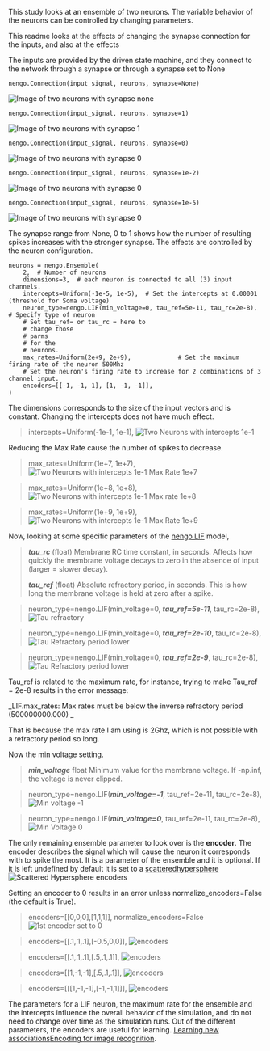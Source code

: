 This study looks at an ensemble of two neurons. The variable behavior of the neurons can be controlled by changing parameters. 

This readme looks at the effects of changing the synapse connection for the inputs, and also at the effects 

The inputs are provided by the driven state machine, and they connect to the network through a synapse or through a synapse set to None
```
nengo.Connection(input_signal, neurons, synapse=None)
```
![Image of two neurons with synapse none](https://github.com/kariefury/rotation-machine-3/blob/main/fig/two_neuronsinput_signal_synapse_none.png)

```
nengo.Connection(input_signal, neurons, synapse=1)
```
![Image of two neurons with synapse 1](https://github.com/kariefury/rotation-machine-3/blob/main/fig/two_neuronsinput_signal_synapse_1.png)


```
nengo.Connection(input_signal, neurons, synapse=0)
```
![Image of two neurons with synapse 0](https://github.com/kariefury/rotation-machine-3/blob/main/fig/two_neuronsinput_signal_synapse_0.png)

```
nengo.Connection(input_signal, neurons, synapse=1e-2)
```
![Image of two neurons with synapse 0](https://github.com/kariefury/rotation-machine-3/blob/main/fig/two_neuronsinput_signal_synapse_1e-2.png)

```
nengo.Connection(input_signal, neurons, synapse=1e-5)
```
![Image of two neurons with synapse 0](https://github.com/kariefury/rotation-machine-3/blob/main/fig/two_neuronsinput_signal_synapse_1e-5.png)

The synapse range from None, 0 to 1 shows how the number of resulting spikes increases with the stronger synapse. The effects are controlled by the neuron configuration.
```
neurons = nengo.Ensemble(
    2,  # Number of neurons
    dimensions=3,  # each neuron is connected to all (3) input channels.
    intercepts=Uniform(-1e-5, 1e-5),  # Set the intercepts at 0.00001 (threshold for Soma voltage)
    neuron_type=nengo.LIF(min_voltage=0, tau_ref=5e-11, tau_rc=2e-8),  # Specify type of neuron
    # Set tau_ref= or tau_rc = here to
    # change those
    # parms
    # for the
    # neurons.
    max_rates=Uniform(2e+9, 2e+9),             # Set the maximum firing rate of the neuron 500Mhz
    # Set the neuron's firing rate to increase for 2 combinations of 3 channel input.
    encoders=[[-1, -1, 1], [1, -1, -1]],
)
 ```
 
 The dimensions corresponds to the size of the input vectors and is constant. Changing the intercepts does not have much effect.
 
>intercepts=Uniform(-1e-1, 1e-1),
![Two Neurons with intercepts 1e-1](https://github.com/kariefury/rotation-machine-3/blob/main/fig/two_neuronsinput_signal_synapse_None_intercepts_-1e-1-1e-01.png)
 
 Reducing the Max Rate cause the number of spikes to decrease.

> max_rates=Uniform(1e+7, 1e+7),
![Two Neurons with intercepts 1e-1 Max Rate 1e+7](https://github.com/kariefury/rotation-machine-3/blob/main/fig/two_neuronsinput_signal_synapse_None_intercepts_-1e-1-1e-01_maxrate1e+7.png)

> max_rates=Uniform(1e+8, 1e+8),
![Two Neurons with intercepts 1e-1 Max rate 1e+8](https://github.com/kariefury/rotation-machine-3/blob/main/fig/two_neuronsinput_signal_synapse_None_intercepts_-1e-1-1e-01_maxrate1e+8.png)

> max_rates=Uniform(1e+9, 1e+9),
![Two Neurons with intercepts 1e-1 Max Rate 1e+9](https://github.com/kariefury/rotation-machine-3/blob/main/fig/two_neuronsinput_signal_synapse_None_intercepts_-1e-1-1e-01_maxrate1e+9.png)
 
 
Now, looking at some specific parameters of the [nengo LIF](https://www.nengo.ai/nengo/frontend-api.html#nengo.LIF) model, 

> ***tau_rc*** (float)
> Membrane RC time constant, in seconds. Affects how quickly the membrane voltage decays to zero in the absence of input (larger = slower decay).
> 
> ***tau_ref*** (float)
> Absolute refractory period, in seconds. This is how long the membrane voltage is held at zero after a spike.


> neuron_type=nengo.LIF(min_voltage=0, ***tau_ref=5e-11***, tau_rc=2e-8), 
 ![Tau refractory](https://github.com/kariefury/rotation-machine-3/blob/main/fig/two_neuronsinput_signal_synapse_None_intercepts_-1e-1-1e-01_maxrate2e+9_tau_ref5e-11.png)
 
 > neuron_type=nengo.LIF(min_voltage=0, ***tau_ref=2e-10***, tau_rc=2e-8), 
 ![Tau Refractory period lower](https://github.com/kariefury/rotation-machine-3/blob/main/fig/two_neuronsinput_signal_synapse_None_intercepts_-1e-1-1e-01_maxrate2e+9_tau_ref2e-10_tau_rc=2e-8.png)
 
  > neuron_type=nengo.LIF(min_voltage=0, ***tau_ref=2e-9***, tau_rc=2e-8), 
 ![Tau Refractory period lower](https://github.com/kariefury/rotation-machine-3/blob/main/fig/two_neuronsinput_signal_synapse_None_intercepts_-1e-1-1e-01_maxrate2e+9_tau_ref2e-10_tau_rc=2e-8.png)
 
 Tau_ref is related to the maximum rate, for instance, trying to make Tau_ref = 2e-8 results in the error message:

_LIF.max_rates: Max rates must be below the inverse refractory period (500000000.000) _

That is because the max rate I am using is 2Ghz, which is not possible with a refractory period so long.

Now the min voltage setting. 
> ***min_voltage*** float
> Minimum value for the membrane voltage. If -np.inf, the voltage is never clipped.


> neuron_type=nengo.LIF(***min_voltage=-1***, tau_ref=2e-11, tau_rc=2e-8), 
![Min voltage -1](https://github.com/kariefury/rotation-machine-3/blob/main/fig/two_neuronsinput_signal_synapse_None_intercepts_-1e-1-1e-01_maxrate2e+9_tau_ref2e-11_tau_rc=2e-8_min_voltage_-1.png)


> neuron_type=nengo.LIF(***min_voltage=0***, tau_ref=2e-11, tau_rc=2e-8), 
 ![Min Voltage 0](https://github.com/kariefury/rotation-machine-3/blob/main/fig/two_neuronsinput_signal_synapse_None_intercepts_-1e-1-1e-01_maxrate2e+9_tau_ref2e-11_tau_rc=2e-8_min_voltage_0.png)
 
 The only remaining ensemble parameter to look over is the **encoder**. The encoder describes the signal which will cause the neuron it corresponds with to spike the most.
 It is a parameter of the ensemble and it is optional. If it is left undefined by default it is set to a [scatteredhypersphere](https://github.com/nengo/nengo/blob/32acd92bc97669beda417e5006b72eb90fde3341/nengo/dists.py#L413)
 ![Scattered Hypersphere encoders](https://github.com/kariefury/rotation-machine-3/blob/main/fig/two_neuronsinput_signal_synapse_None_intercepts_-1e-1-1e-01_maxrate2e+9_tau_ref2e-11_tau_rc=2e-8_min_voltage_-1_encoder_NA.png)

 Setting an encoder to 0 results in an error unless normalize_encoders=False (the default is True).
 >encoders=[[0,0,0],[1,1,1]], normalize_encoders=False
 ![1st encoder set to 0](https://github.com/kariefury/rotation-machine-3/blob/main/fig/two_neuronsinput_signal_synapse_None_intercepts_-1e-1-1e-01_maxrate2e+9_tau_ref2e-11_tau_rc=2e-8_min_voltage_-1_encoder_0_0_0__1_1_1.png)
 
  >encoders=[[.1,.1,.1],[-0.5,0,0]],
 ![encoders](https://github.com/kariefury/rotation-machine-3/blob/main/fig/two_neuronsinput_signal_synapse_None_intercepts_-1e-1-1e-01_maxrate2e+9_tau_ref2e-11_tau_rc=2e-8_min_voltage_-1_encoder_pt1_pt1_pt1__-pt5_0_0.png)
 
 >encoders=[[.1,.1,.1],[.5,.1,.1]],
![encoders](https://github.com/kariefury/rotation-machine-3/blob/main/fig/two_neuronsinput_signal_synapse_None_intercepts_-1e-1-1e-01_maxrate2e+9_tau_ref2e-11_tau_rc=2e-8_min_voltage_-1_encoder_pt1_pt1_pt1__pt5_pt1_pt1.png)

 >encoders=[[1,-1,-1],[.5,.1,.1]],
![encoders](https://github.com/kariefury/rotation-machine-3/blob/main/fig/two_neuronsinput_signal_synapse_None_intercepts_-1e-1-1e-01_maxrate2e+9_tau_ref2e-11_tau_rc=2e-8_min_voltage_-1_encoder_1_-1_-1__pt5_pt1_pt1.png)

 >encoders=[[[1,-1,-1],[-1,-1,1]]],
![encoders](https://github.com/kariefury/rotation-machine-3/blob/main/fig/two_neuronsinput_signal_synapse_None_intercepts_-1e-1-1e-01_maxrate2e+9_tau_ref2e-11_tau_rc=2e-8_min_voltage_-1_encoder_1_-1_-1___-1_-1_1.png)

The parameters for a LIF neuron, the maximum rate for the ensemble and the intercepts influence the overall behavior of the simulation, and do not need to change over time as the simulation runs.
Out of the different parameters, the encoders are useful for learning. [Learning new associations](https://www.nengo.ai/nengo/examples/learning/learn-associations.html)[Encoding for image recognition](https://www.nengo.ai/nengo-extras/examples/mnist_single_layer.html).

